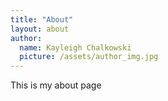```yaml
---
title: "About"
layout: about
author:
  name: Kayleigh Chalkowski
  picture: /assets/author_img.jpg
---
```


This is my about page
